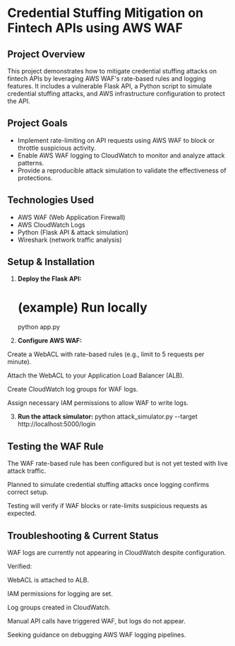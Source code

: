 # Credential Stuffing Mitigation on Fintech APIs using AWS WAF

## Project Overview

This project demonstrates how to mitigate credential stuffing attacks on fintech APIs by leveraging AWS WAF's rate-based rules and logging features. It includes a vulnerable Flask API, a Python script to simulate credential stuffing attacks, and AWS infrastructure configuration to protect the API.

## Project Goals

- Implement rate-limiting on API requests using AWS WAF to block or throttle suspicious activity.
- Enable AWS WAF logging to CloudWatch to monitor and analyze attack patterns.
- Provide a reproducible attack simulation to validate the effectiveness of protections.

## Technologies Used

- AWS WAF (Web Application Firewall)
- AWS CloudWatch Logs
- Python (Flask API & attack simulation)
- Wireshark (network traffic analysis)

## Setup & Installation

1. **Deploy the Flask API:**

   # (example) Run locally
   python app.py

2. **Configure AWS WAF:**

Create a WebACL with rate-based rules (e.g., limit to 5 requests per minute).

Attach the WebACL to your Application Load Balancer (ALB).

Create CloudWatch log groups for WAF logs.

Assign necessary IAM permissions to allow WAF to write logs.

3. **Run the attack simulator:**
python attack_simulator.py --target http://localhost:5000/login

## Testing the WAF Rule ##

The WAF rate-based rule has been configured but is not yet tested with live attack traffic.

Planned to simulate credential stuffing attacks once logging confirms correct setup.

Testing will verify if WAF blocks or rate-limits suspicious requests as expected.

## Troubleshooting & Current Status ##
WAF logs are currently not appearing in CloudWatch despite configuration.

Verified:

WebACL is attached to ALB.

IAM permissions for logging are set.

Log groups created in CloudWatch.

Manual API calls have triggered WAF, but logs do not appear.

Seeking guidance on debugging AWS WAF logging pipelines.